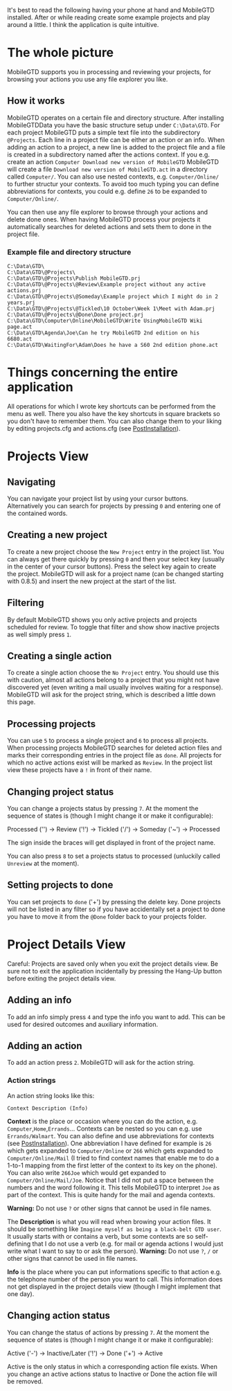 It's best to read the following having your phone at hand and MobileGTD installed. After or while reading create some example projects and play around a little. I think the application is quite intuitive.
# The whole picture #
MobileGTD supports you in processing and reviewing your projects, for browsing your actions you use any file explorer you like.
## How it works ##
MobileGTD operates on a certain file and directory structure. After installing MobileGTDData you have the basic structure setup under `C:\Data\GTD`. For each project MobileGTD puts a simple text file into the subdirectory `@Projects`. Each line in a project file can be either an action or an info. When adding an action to a project, a new line is added to the project file and a file is created in a subdirectory named after the actions context. If you e.g. create an action `Computer Download new version of MobileGTD` MobileGTD will create a file `Download new version of MobileGTD.act` in a directory called `Computer/`. You can also use nested contexts, e.g. `Computer/Online/` to further structur your contexts. To avoid too much typing you can define abbreviations for contexts, you could e.g. define `26` to be expanded to `Computer/Online/`.

You can then use any file explorer to browse through your actions and delete done ones. When having MobileGTD process your projects it automatically searches for deleted actions and sets them to done in the project file.
### Example file and directory structure ###
```
C:\Data\GTD\
C:\Data\GTD\@Projects\
C:\Data\GTD\@Projects\Publish MobileGTD.prj
C:\Data\GTD\@Projects\@Review\Example project without any active actions.prj
C:\Data\GTD\@Projects\@Someday\Example project which I might do in 2 years.prj
C:\Data\GTD\@Projects\@Tickled\10 October\Week 1\Meet with Adam.prj
C:\Data\GTD\@Projects\@Done\Done project.prj
C:\Data\GTD\Computer\Online\MobileGTD\Write UsingMobileGTD Wiki page.act
C:\Data\GTD\Agenda\Joe\Can he try MobileGTD 2nd edition on his 6680.act
C:\Data\GTD\WaitingFor\Adam\Does he have a S60 2nd edition phone.act
```



# Things concerning the entire application #
All operations for which I wrote key shortcuts can be performed from the menu as well. There you also have the key shortcuts in square brackets so you don't have to remember them. You can also change them to your liking by editing projects.cfg and actions.cfg (see [PostInstallation](PostInstallation.md)).
# Projects View #
## Navigating ##
You can navigate your project list by using your cursor buttons. Alternatively you can search for projects by pressing `0` and entering one of the contained words.
## Creating a new project ##
To create a new project choose the `New Project` entry in the project list. You can always get there quickly by pressing `0` and then your select key (usually in the center of your cursor buttons). Press the select key again to create the project. MobileGTD will ask for a project name (can be changed starting with 0.8.5) and insert the new project at the start of the list.
## Filtering ##
By default MobileGTD shows you only active projects and projects scheduled for review. To toggle that filter and show show inactive projects as well simply press `1`.
## Creating a single action ##
To create a single action choose the `No Project` entry. You should use this with caution, almost all actions belong to a project that you might not have discovered yet (even writing a mail usually involves waiting for a response).
MobileGTD will ask for the project string, which is described a little down this page.
## Processing projects ##
You can use `5` to process a single project and `6` to process all projects. When processing projects MobileGTD searches for deleted action files and marks their corresponding entries in the project file as `done`. All projects for which no active actions exist will be marked as `Review`. In the project list view these projects have a `!` in front of their name.
## Changing project status ##
You can change a projects status by pressing `7`. At the moment the sequence of states is (though I might change it or make it configurable):

Processed ('') -> Review ('!') -> Tickled ('/') -> Someday ('~') -> Processed

The sign inside the braces will get displayed in front of the project name.

You can also press `8` to set a projects status to processed (unluckily called `Unreview` at the moment).
## Setting projects to done ##
You can set projects to `done` ('+') by pressing the delete key. Done projects will not be listed in any filter so if you have accidentally set a project to done you have to move it from the `@Done` folder back to your projects folder.



# Project Details View #
Careful: Projects are saved only when you exit the project details view. Be sure not to exit the application incidentally by pressing the Hang-Up button before exiting the project details view.
## Adding an info ##
To add an info simply press `4` and type the info you want to add. This can be used for desired outcomes and auxiliary information.
## Adding an action ##
To add an action press `2`. MobileGTD will ask for the action string.
### Action strings ###
An action string looks like this:
```
Context Description (Info)
```


**Context** is the place or occasion where you can do the action, e.g. `Computer`,`Home`,`Errands`...
Contexts can be nested so you can e.g. use `Errands/Walmart`.
You can also define and use abbreviations for contexts (see [PostInstallation](PostInstallation.md)).
One abbreviation I have defined for example is `26` which gets expanded to `Computer/Online` or `266` which gets expanded to `Computer/Online/Mail` (I tried to find context names that enable me to do a 1-to-1 mapping from the first letter of the context to its key on the phone).
You can also write `266Joe` which would get expanded to `Computer/Online/Mail/Joe`. Notice that I did not put a space between the numbers and the word following it. This tells MobileGTD to interpret `Joe` as part of the context. This is quite handy for the mail and agenda contexts.

**Warning:** Do not use `?` or other signs that cannot be used in file names.


The **Description** is what you will read when browing your action files. It should be something like `Imagine myself as being a black-belt GTD user`. It usually starts with or contains a verb, but some contexts are so self-defining that I do not use a verb (e.g. for mail or agenda actions I would just write what I want to say to or ask the person).
**Warning:** Do not use `?`, `/` or other signs that cannot be used in file names.


**Info** is the place where you can put informations specific to that action e.g. the telephone number of the person you want to call. This information does not get displayed in the project details view (though I might implement that one day).
## Changing action status ##
You can change the status of actions by pressing `7`. At the moment the sequence of states is (though I might change it or make it configurable):

Active ('-') -> Inactive/Later ('!') -> Done ('+') -> Active

Active is the only status in which a corresponding action file exists. When you change an active actions status to Inactive or Done the action file will be removed.